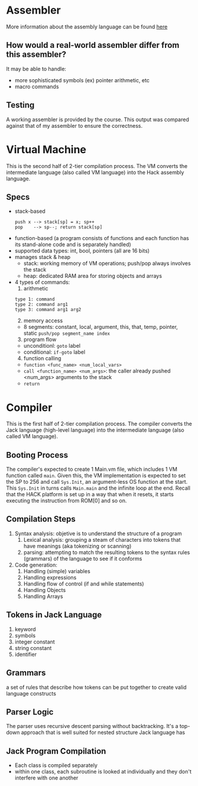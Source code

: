 # Assembler
More information about the assembly language can be found [here](https://github.com/anngineery/nand2tetris?tab=readme-ov-file#hack-assembly-language--machine-code)

## How would a real-world assembler differ from this assembler?
It may be able to handle:
- more sophisticated symbols (ex) pointer arithmetic, etc
- macro commands

## Testing
A working assembler is provided by the course. This output was compared against that of my assembler to ensure the correctness.

# Virtual Machine
This is the second half of 2-tier compilation process. The VM converts the intermediate language (also called VM language) into the Hack assembly language.
## Specs
- stack-based
  ```
  push x --> stack[sp] = x; sp++
  pop    --> sp--; return stack[sp]
  ```
- function-based (a program consists of functions and each function has its stand-alone code and is separately handled)
- supported data types: int, bool, pointers (all are 16 bits)
- manages stack & heap
   - stack: working memory of VM operations; push/pop always involves the stack
   - heap: dedicated RAM area for storing objects and arrays
- 4 types of commands:
  1. arithmetic
	```
	type 1: command
	type 2: command arg1
	type 3: command arg1 arg2
	```
  2. memory access
  	- 8 segments: constant, local, argument, this, that, temp, pointer, static
  	  `push/pop segment_name index`
  3. program flow
	- unconditionl: `goto` label
	- conditional: `if-goto` label
  4. function calling
	- `function <func_name> <num_local_vars>`
	- `call <function_name> <num_args>`: the caller already pushed <num_args> arguments to the stack
	- `return`

# Compiler
This is the first half of 2-tier compilation process. The compiler converts the Jack language (high-level language) into the intermediate language (also called VM language).
## Booting Process
The compiler's expected to create 1 Main.vm file, which includes 1 VM function called `main`. Given this, the VM implementation is expected to set the SP to 256 and call `Sys.Init`, an argument-less OS function at the start. This `Sys.Init` in turns calls `Main.main` and the infinite loop at the end. Recall that the HACK platform is set up in a way that when it resets, it starts executing the instruction from ROM[0] and so on.

## Compilation Steps
1. Syntax analysis: objetive is to understand the structure of a program
	1. Lexical analysis: grouping a steam of characters into tokens that have meanings (aka tokenizing or scanning)
	2. parsing: attempting to match the resulting tokens to the syntax rules (grammars) of the language to see if it conforms
2. Code generation: 
   1. Handling (simple) variables
   2. Handling expressions
   3. Handling flow of control (if and while statements)
   4. Handling Objects
   5. Handling Arrays

## Tokens in Jack Language
1. keyword
2. symbols
3. integer constant
4. string constant
5. identifier

## Grammars
a set of rules that describe how tokens can be put together to create valid language constructs

## Parser Logic
The parser uses recursive descent parsing without backtracking. It's a top-down approach that is well suited for nested structure Jack language has

## Jack Program Compilation
- Each class is compiled separately
- within one class, each subroutine is looked at individually and they don't interfere with one another
